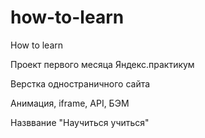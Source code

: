 # how-to-learn
How to learn

Проект первого месяца Яндекс.практикум

Верстка одностраничного сайта 

Анимация, iframe, API, БЭМ

Назввание "Научиться учиться"

